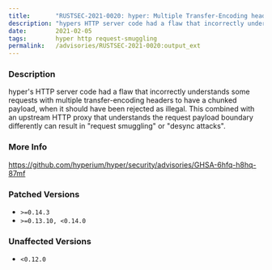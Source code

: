 ```yaml
---
title:       "RUSTSEC-2021-0020: hyper: Multiple Transfer-Encoding headers misinterprets request payload"
description: "hypers HTTP server code had a flaw that incorrectly understands some requests with multiple transferencoding headers to have a chunked payload, when it should have been rejected as illegal. This combined with an upstream HTTP proxy that understands the request payload boundary differently can result in request smuggling or desync attacks."
date:        2021-02-05
tags:        hyper http request-smuggling
permalink:   /advisories/RUSTSEC-2021-0020:output_ext
---
```


### Description

hyper's HTTP server code had a flaw that incorrectly understands some requests
with multiple transfer-encoding headers to have a chunked payload, when it
should have been rejected as illegal. This combined with an upstream HTTP proxy
that understands the request payload boundary differently can result in
"request smuggling" or "desync attacks".

### More Info

<https://github.com/hyperium/hyper/security/advisories/GHSA-6hfq-h8hq-87mf>

### Patched Versions

- `>=0.14.3`
- `>=0.13.10, <0.14.0`



### Unaffected Versions

- `<0.12.0`
